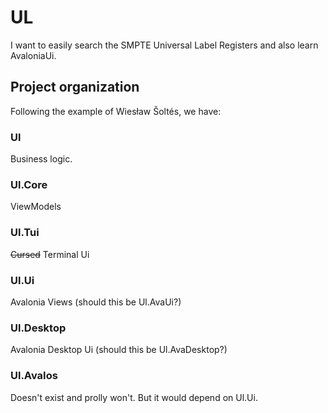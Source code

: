 # UL

I want to easily search the SMPTE Universal Label Registers and also learn AvaloniaUi.

## Project organization

Following the example of Wiesław Šoltés, we have:

### Ul

Business logic.

### Ul.Core

ViewModels

### Ul.Tui

~~Cursed~~ Terminal Ui

### Ul.Ui

Avalonia Views (should this be Ul.AvaUi?)

### Ul.Desktop

Avalonia Desktop Ui (should this be Ul.AvaDesktop?)

### Ul.AvaIos

Doesn't exist and prolly won't.
But it would depend on Ul.Ui.
